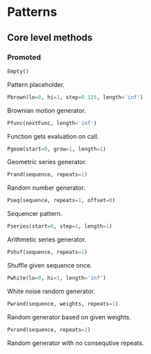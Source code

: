 # Patterns

## Core level methods

### Promoted

```python
Empty()
```
Pattern placeholder.

```python
Pbrown(lo=0, hi=1, step=0.125, length='inf')
```
Brownian motion generator.

```python
Pfunc(nextFunc, length='inf')
```
Function gets evaluation on call.

```python
Pgeom(start=0, grow=1, length=1)
```
Geometric series generator.

```python
Prand(sequence, repeats=1)
```
Random number generator.

```python
Pseq(sequence, repeats=1, offset=0)
```
Sequencer pattern.

```python
Pseries(start=0, step=1, length=1)
```
Arithmetic series generator.

```python
Pshuf(sequence, repeats=1)
```
Shuffle given sequence once.

```python
Pwhite(lo=0, hi=1, length='inf')
```
White noise random generator.

```python
Pwrand(sequence, weights, repeats=1)
```
Random generator based on given weights.

```python
Pxrand(sequence, repeats=1)
```
Random generator with no consequtive repeats.
